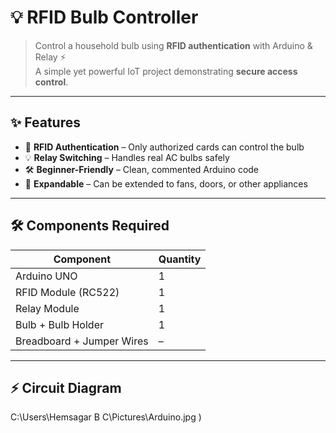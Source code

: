 # 💡 RFID Bulb Controller

> Control a household bulb using **RFID authentication** with Arduino & Relay ⚡  
> A simple yet powerful IoT project demonstrating **secure access control**.

---

## ✨ Features
- 🔑 **RFID Authentication** – Only authorized cards can control the bulb  
- 💡 **Relay Switching** – Handles real AC bulbs safely  
- 🛠️ **Beginner-Friendly** – Clean, commented Arduino code  
- 🔋 **Expandable** – Can be extended to fans, doors, or other appliances  

---

## 🛠️ Components Required
| Component        | Quantity |
|------------------|----------|
| Arduino UNO      | 1        |
| RFID Module (RC522) | 1     |
| Relay Module     | 1        |
| Bulb + Bulb Holder | 1      |
| Breadboard + Jumper Wires | – |

---

## ⚡ Circuit Diagram
C:\Users\Hemsagar B C\Pictures\Arduino.jpg
)
